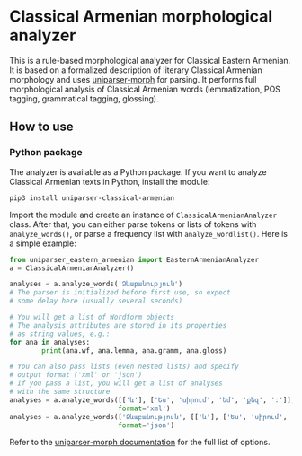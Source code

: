 # Classical Armenian morphological analyzer
This is a rule-based morphological analyzer for Classical Eastern Armenian. It is based on a formalized description of literary Classical Armenian morphology and uses [uniparser-morph](https://github.com/timarkh/uniparser-morph) for parsing. It performs full morphological analysis of Classical Armenian words (lemmatization, POS tagging, grammatical tagging, glossing).

## How to use
### Python package
The analyzer is available as a Python package. If you want to analyze Classical Armenian texts in Python, install the module:

```
pip3 install uniparser-classical-armenian
```

Import the module and create an instance of ``ClassicalArmenianAnalyzer`` class. After that, you can either parse tokens or lists of tokens with ``analyze_words()``, or parse a frequency list with ``analyze_wordlist()``. Here is a simple example:

```python
from uniparser_eastern_armenian import EasternArmenianAnalyzer
a = ClassicalArmenianAnalyzer()

analyses = a.analyze_words('Ձևաբանություն')
# The parser is initialized before first use, so expect
# some delay here (usually several seconds)

# You will get a list of Wordform objects
# The analysis attributes are stored in its properties
# as string values, e.g.:
for ana in analyses:
        print(ana.wf, ana.lemma, ana.gramm, ana.gloss)

# You can also pass lists (even nested lists) and specify
# output format ('xml' or 'json')
# If you pass a list, you will get a list of analyses
# with the same structure
analyses = a.analyze_words([['և'], ['Ես', 'սիրում', 'եմ', 'քեզ', ':']],
	                       format='xml')
analyses = a.analyze_words(['Ձևաբանություն', [['և'], ['Ես', 'սիրում', 'եմ', 'քեզ', ':']]],
	                       format='json')
```

Refer to the [uniparser-morph documentation](https://uniparser-morph.readthedocs.io/en/latest/) for the full list of options.

